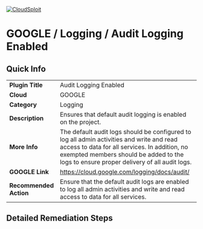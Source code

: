 [![CloudSploit](https://cloudsploit.com/img/logo-new-big-text-100.png "CloudSploit")](https://cloudsploit.com)

# GOOGLE / Logging / Audit Logging Enabled

## Quick Info

| | |
|-|-|
| **Plugin Title** | Audit Logging Enabled |
| **Cloud** | GOOGLE |
| **Category** | Logging |
| **Description** | Ensures that default audit logging is enabled on the project. |
| **More Info** | The default audit logs should be configured to log all admin activities and write and read access to data for all services. In addition, no exempted members should be added to the logs to ensure proper delivery of all audit logs. |
| **GOOGLE Link** | https://cloud.google.com/logging/docs/audit/ |
| **Recommended Action** | Ensure that the default audit logs are enabled to log all admin activities and write and read access to data for all services. |

## Detailed Remediation Steps

